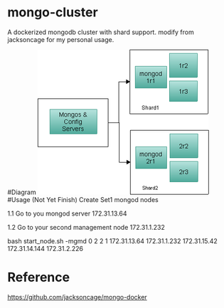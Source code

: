 # mongo-cluster
A dockerized mongodb cluster with shard support.
modify from jacksoncage for my personal usage.

#Diagram
![Mongo Cluster](https://github.com/jojo13572001/mongo-cluster/blob/master/images/mongo.png)
#Usage (Not Yet Finish)
Create Set1 mongod nodes

1.1 Go to you mongod server 172.31.13.64

1.2 Go to your second management node 172.31.1.232

bash start_node.sh -mgmd 0 2 2 1 172.31.13.64 172.31.1.232 172.31.15.42 172.31.14.144 172.31.2.226

# Reference
https://github.com/jacksoncage/mongo-docker
